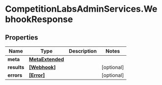 # CompetitionLabsAdminServices.WebhookResponse

## Properties

Name | Type | Description | Notes
------------ | ------------- | ------------- | -------------
**meta** | [**MetaExtended**](MetaExtended.md) |  | 
**results** | [**[Webhook]**](Webhook.md) |  | [optional] 
**errors** | [**[Error]**](Error.md) |  | [optional] 


